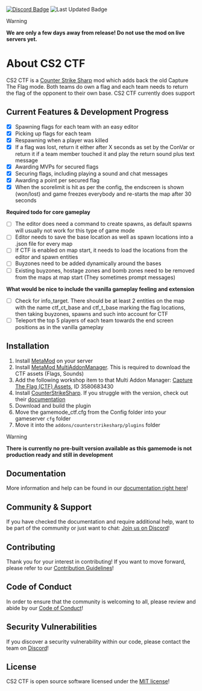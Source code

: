 <a href="https://discord.gg/Xwp5eun7w7" target="_blank">![Discord Badge](https://img.shields.io/discord/1429263454698602629?style=for-the-badge&logo=discord&logoColor=white&label=Discord&labelColor=5865F2&theme=clean&compact=true&color=gray)</a> ![Last Updated Badge](https://img.shields.io/github/last-commit/fabiantomischka/cs2ctf?style=for-the-badge&logoColor=white&label=Latest%20Update&labelColor=48b247&theme=clean&compact=true&color=gray)

> [!WARNING]  
> **We are only a few days away from release! Do not use the mod on live servers yet.**

# About CS2 CTF

CS2 CTF is a [Counter Strike Sharp](https://github.com/roflmuffin/CounterStrikeSharp) mod which adds back the old Capture The Flag mode. Both teams do own a flag and each team needs to return the flag of the opponent to their own base. CS2 CTF currently does support

## Current Features & Development Progress

- [x] Spawning flags for each team with an easy editor
- [x] Picking up flags for each team
- [x] Respawning when a player was killed
- [x] If a flag was lost, return it either after X seconds as set by the ConVar or return it if a team member touched it and play the return sound plus text message
- [x] Awarding MVPs for secured flags
- [x] Securing flags, including playing a sound and chat messages
- [x] Awarding a point per secured flag
- [x] When the scorelimit is hit as per the config, the endscreen is shown (won/lost) and game freezes everybody and re-starts the map after 30 seconds

**Required todo for core gameplay**

- [ ] The editor does need a command to create spawns, as default spawns will usually not work for this type of game mode
- [ ] Editor needs to save the base location as well as spawn locations into a .json file for every map
- [ ] If CTF is enabled on map start, it needs to load the locations from the editor and spawn entities
- [ ] Buyzones need to be added dynamically around the bases
- [ ] Existing buyzones, hostage zones and bomb zones need to be removed from the maps at map start (They sometimes prompt messages)

**What would be nice to include the vanilla gameplay feeling and extension**
- [ ] Check for info_target. There should be at least 2 entities on the map with the name ctf_ct_base and ctf_t_base marking the flag locations, then taking buyzones, spawns and such into account for CTF
- [ ] Teleport the top 5 players of each team towards the end screen positions as in the vanilla gameplay

## Installation

1. Install [MetaMod](https://www.sourcemm.net/downloads.php/?branch=master) on your server
2. Install [MetaMod MultiAddonManager](https://github.com/Source2ZE/MultiAddonManager/releases). This is required to download the CTF assets (Flags, Sounds)
3. Add the following workshop item to that Multi Addon Manager: [Capture The Flag (CTF) Assets](https://steamcommunity.com/sharedfiles/filedetails/?id=3580683430), ID 3580683430
3. Install [CounterStrikeSharp](https://github.com/roflmuffin/CounterStrikeSharp/releases). If you struggle with the version, check out their [documentation](https://docs.cssharp.dev/docs/guides/getting-started.html)
4. Download and build the plugin
5. Move the gamemode_ctf.cfg from the Config folder into your gameserver `cfg` folder
5. Move it into the ```addons/counterstrikesharp/plugins``` folder

> [!WARNING]  
> **There is currently no pre-built version available as this gamemode is not production ready and still in development**

## Documentation
More information and help can be found in our [documentation right here](https://cs2ctf.gitbook.io/docs)!

## Community & Support
If you have checked the documentation and require additional help, want to be part of the community or just want to chat: [Join us on Discord](https://discord.gg/Xwp5eun7w7)!

## Contributing
Thank you for your interest in contributing! If you want to move forward, please refer to our [Contribution Guidelines](CONTRIBUTING.md)!

## Code of Conduct
In order to ensure that the community is welcoming to all, please review and abide by our [Code of Conduct](CODE_OF_CONDUCT.md)!

## Security Vulnerabilities
If you discover a security vulnerability within our code, please contact the team on [Discord](https://discord.gg/Xwp5eun7w7)!

## License
CS2 CTF is open source software licensed under the [MIT license](LICENSE.md)!
